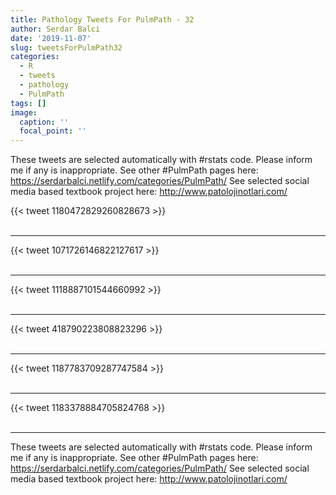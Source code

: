 ```yaml
---
title: Pathology Tweets For PulmPath - 32
author: Serdar Balci
date: '2019-11-07'
slug: tweetsForPulmPath32
categories:
  - R
  - tweets
  - pathology
  - PulmPath
tags: []
image:
  caption: ''
  focal_point: ''
---
```



These tweets are selected automatically with #rstats code. Please inform me if any is inappropriate.
See other #PulmPath pages here: https://serdarbalci.netlify.com/categories/PulmPath/ 
See selected social media based textbook project here: http://www.patolojinotlari.com/

{{< tweet 1180472829260828673 >}}
<br>
<br>
<hr>
{{< tweet 1071726146822127617 >}}
<br>
<br>
<hr>
{{< tweet 1118887101544660992 >}}
<br>
<br>
<hr>
{{< tweet 418790223808823296 >}}
<br>
<br>
<hr>
{{< tweet 1187783709287747584 >}}
<br>
<br>
<hr>
{{< tweet 1183378884705824768 >}}
<br>
<br>
<hr>


These tweets are selected automatically with #rstats code. Please inform me if any is inappropriate.
See other #PulmPath pages here: https://serdarbalci.netlify.com/categories/PulmPath/ 
See selected social media based textbook project here: http://www.patolojinotlari.com/

